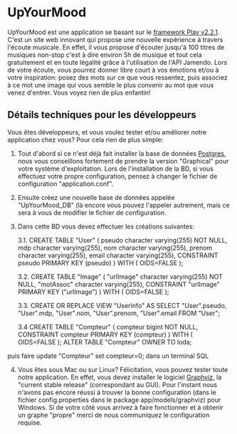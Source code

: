 UpYourMood 
=====================================
UpYourMood est une application se basant sur le [framework Play v2.2.1](http://www.playframework.com).
C'est un site web innovant qui propose une nouvelle expérience à travers l'écoute musicale.
En effet, il vous propose d'écouter jusqu'à 100 titres de musiques non-stop c'est à dire environ 5h de 
musique et tout cela gratuitement et en toute légalité grâce à l'utilisation de l'API Jamendo.
Lors de votre écoute, vous pourrez donner libre court à vos émotions et/ou à votre inspiration: 
posez des mots sur ce que vous ressentez, puis associez à ce mot une image qui vous semble le 
plus convenir au mot que vous venez d'entrer. Vous voyez rien de plus enfantin!

Détails techniques pour les développeurs
----------------------------------------
Vous êtes développeurs, et vous voulez tester et/ou améliorer notre application chez vous?
Pour cela rien de plus simple:

1. Tout d'abord si ce n'est déjà fait installer la base de données [Postgres](http://www.postgresql.org/download/),
nous vous conseillons fortement de prendre la version "Graphical" pour votre système d'exploitation.
Lors de l'installation de la BD, si vous effectuez votre propre configuration, pensez à changer le fichier
de configuration "application.conf".

2. Ensuite créez une nouvelle base de données appelée "UpYourMood_DB" (là encore vous pouvez l'appeler
autrement, mais ce sera à vous de modifier le fichier de configuration.

3. Dans cette BD vous devez effectuer les créations suivantes:

	3.1. CREATE TABLE "User"
(
  pseudo character varying(255) NOT NULL,
  mdp character varying(255),
  nom character varying(255),
  prenom character varying(255),
  email character varying(255),
  CONSTRAINT pseudo PRIMARY KEY (pseudo)
)
WITH (
  OIDS=FALSE
);

	3.2. CREATE TABLE "Image"
(
  "urlImage" character varying(255) NOT NULL,
  "motAssoc" character varying(255),
  CONSTRAINT "urlImage" PRIMARY KEY ("urlImage")
)
WITH (
  OIDS=FALSE
);

	3.3. CREATE OR REPLACE VIEW "UserInfo" AS 
 SELECT "User".pseudo, 
    "User".mdp, 
    "User".nom, 
    "User".prenom, 
    "User".email
   FROM "User";
   
   3.4 CREATE TABLE "Compteur"
(
  compteur bigint NOT NULL,
  CONSTRAINT compteur PRIMARY KEY (compteur)
)
WITH (
  OIDS=FALSE
);
ALTER TABLE "Compteur"
  OWNER TO loda;
  
  puis faire update "Compteur"
set compteur=0; dans un terminal SQL
   
 4. Vous êtes sous Mac ou sur Linux? Félicitation, vous pouvez tester toute notre application.
 En effet, vous devez installer le logiciel [Graphviz](http://www.graphviz.org/Download..php), 
 la "current stable release" (correspondant au GUI). Pour l'instant nous n'avons pas encore
 réussi à trouver la bonne configuration (dans le fichier config.properties dans le package 
 app/models/graphviz) pour Windows. Si de votre côté vous arrivez à faire fonctionner et à 
 obtenir un graphe "propre" merci de nous communiquez le configuration requise.   